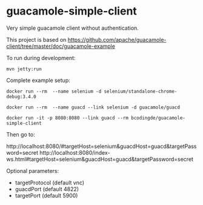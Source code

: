 # guacamole-simple-client

Very simple guacamole client without authentication.

This project is based on https://github.com/apache/guacamole-client/tree/master/doc/guacamole-example

To run during development:

  `mvn jetty:run`
  
Complete example setup:

  `docker run --rm  --name selenium -d selenium/standalone-chrome-debug:3.4.0`
  
  `docker run --rm  --name guacd --link selenium -d guacamole/guacd`
  
  `docker run -it -p 8080:8080 --link guacd --rm bcodingde/guacamole-simple-client`
  
Then go to:

http://localhost:8080/#targetHost=selenium&guacdHost=guacd&targetPassword=secret
http://localhost:8080/index-ws.html#targetHost=selenium&guacdHost=guacd&targetPassword=secret

Optional parameters:
* targetProtocol (default vnc)
* guacdPort (default 4822)
* targetPort (default 5900)